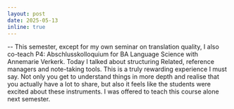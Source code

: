 ```yaml
---
layout: post
date: 2025-05-13
inline: true
---
```


-- This semester, except for my own seminar on translation quality, 
I also co-teach P4: Abschlusskolloquium for BA Language Science with Annemarie Verkerk. Today I talked about structuring Related, reference managers and note-taking tools.
This is a truly rewarding experience I must say. Not only you get to understand things in more depth and realise that you actually have a lot to share, 
but also it feels like the students were excited about these instruments. 
I was offered to teach this course alone next semester. 
